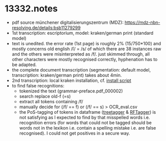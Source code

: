 # 13332.notes
- pdf source münchener digitalisierungszentrum (MDZ): <https://mdz-nbn-resolving.de/details:bsb11279299>
- 1st transcription: escriptorium, model: kraken/german print (standard model)
- text is unedited. the error rate (1st page) is roughly 2% (15/750*100) and mostly concerns old english /ſ/ = /s/ of which there are 38 instances raw and the others were misinterpreted as /f/. just skimmed through, all other characters were mostly  recognised correctly, hyphenation has to be adapted.
- the complete document transcription (segmentation: default model, transcription: kraken/german print) takes about 4min.
- 2nd transcription: local kraken installation, cf. [install script](https://github.com/esteeschwarz/HiSon/grammar/installkraken.sh)
- to find false recognitions: 
  - tokenized the text (grammar-preface.pdf_000002)
  - search replace old-f (=s)
  - extract all tokens containing /f/
  - manually decide for (/f/ == f) or (/f/ == s) > OCR_eval.csv
  - the PoS-tagging of tokens in dataframe ([treetagger](https://cis.uni-muenchen.de/~schmid/tools/TreeTagger/) & [RFTagger](https://www.cis.lmu.de/~schmid/tools/RFTagger/)) is not satisfying as I expected to find by that misspelled words i.e. recognition errors (for words that could not be tagged should be words not in the lexikon i.e. contain a spelling mistake i.e. are false recognised). I could not get positives in a secure way.